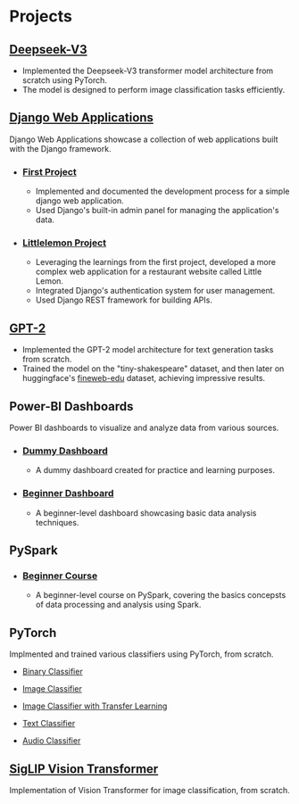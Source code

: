 # Projects

## [Deepseek-V3](./projects/deepseek-v3/transformer.ipynb)
* Implemented the Deepseek-V3 transformer model architecture from scratch using PyTorch.
* The model is designed to perform image classification tasks efficiently.


## [Django Web Applications](./projects/django/)
Django Web Applications showcase a collection of web applications built with the Django framework.

* ### [First Project](./projects/django/firstproject/)
    * Implemented and documented the development process for a simple django web application.
    * Used Django's built-in admin panel for managing the application's data.

* ### [Littlelemon Project](./projects/django/littlelemon/)
    * Leveraging the learnings from the first project, developed a more complex web application for a restaurant website called Little Lemon.
    * Integrated Django's authentication system for user management.
    * Used Django REST framework for building APIs.


## [GPT-2](./projects/gpt2/transformer.ipynb)
* Implemented the GPT-2 model architecture for text generation tasks from scratch.
* Trained the model on the "tiny-shakespeare" dataset, and then later on huggingface's [fineweb-edu](https://huggingface.co/datasets/HuggingFaceFW/fineweb-edu) dataset, achieving impressive results.


## Power-BI Dashboards
Power BI dashboards to visualize and analyze data from various sources.

* ### [Dummy Dashboard](./projects/power-bi/dummy-analysis/my-dummy-analysis.pbix)
    * A dummy dashboard created for practice and learning purposes.

* ### [Beginner Dashboard](./projects/power-bi/beginner-course/classic_model.pbix)
    * A beginner-level dashboard showcasing basic data analysis techniques.


## PySpark

* ### [Beginner Course](./projects/pyspark/spark-tutorial.ipynb)
    * A beginner-level course on PySpark, covering the basics concepsts of data processing and analysis using Spark.


## PyTorch

Implmented and trained various classifiers using PyTorch, from scratch.

* [Binary Classifier](./projects/pytorch-practice/binary_classifier.ipynb)

*  [Image Classifier](./projects/pytorch-practice/image_classifier.ipynb)

*  [Image Classifier with Transfer Learning](./projects/pytorch-practice/image_classifier_pretrained.ipynb)

*  [Text Classifier](./projects/pytorch-practice/text_classifier.ipynb)

*  [Audio Classifier](./projects/pytorch-practice/audio_classifier.ipynb)


## [SigLIP Vision Transformer](./projects/vision-transformer/transformer.ipynb)
Implementation of Vision Transformer for image classification, from scratch.